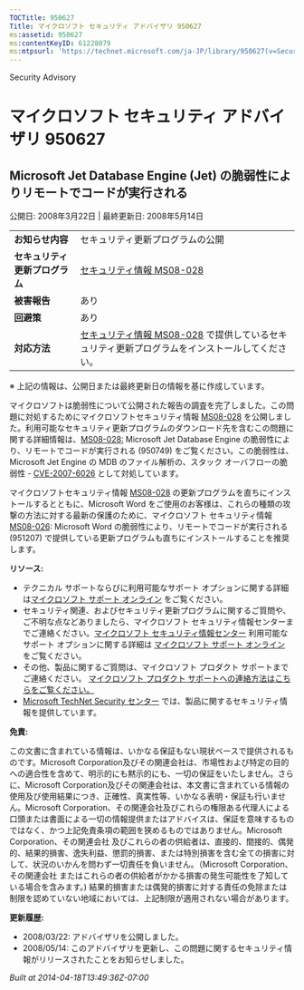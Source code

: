```yaml
---
TOCTitle: 950627
Title: マイクロソフト セキュリティ アドバイザリ 950627
ms:assetid: 950627
ms:contentKeyID: 61228079
ms:mtpsurl: 'https://technet.microsoft.com/ja-JP/library/950627(v=Security.10)'
---
```


Security Advisory

マイクロソフト セキュリティ アドバイザリ 950627
===============================================

Microsoft Jet Database Engine (Jet) の脆弱性によりリモートでコードが実行される
------------------------------------------------------------------------------

公開日: 2008年3月22日 | 最終更新日: 2008年5月14日

|                                |                                                                                                                                                           |
|--------------------------------|-----------------------------------------------------------------------------------------------------------------------------------------------------------|
| **お知らせ内容**               | セキュリティ更新プログラムの公開                                                                                                                          |
| **セキュリティ更新プログラム** | [セキュリティ情報 MS08-028](https://technet.microsoft.com/security/bulletin/ms08-028)                                                                      |
| **被害報告**                   | あり                                                                                                                                                      |
| **回避策**                     | あり                                                                                                                                                      |
| **対応方法**                   | [セキュリティ情報 MS08-028](https://technet.microsoft.com/security/bulletin/ms08-028) で提供しているセキュリティ更新プログラムをインストールしてください。 |

※ 上記の情報は、公開日または最終更新日の情報を基に作成しています。

マイクロソフトは脆弱性について公開された報告の調査を完了しました。この問題に対処するためにマイクロソフトセキュリティ情報 [MS08-028](https://technet.microsoft.com/security/bulletin/ms08-028) を公開しました。利用可能なセキュリティ更新プログラムのダウンロード先を含むこの問題に関する詳細情報は、[MS08-028:](https://technet.microsoft.com/security/bulletin/ms08-028) Microsoft Jet Database Engine の脆弱性により、リモートでコードが実行される (950749) をご覧ください。この脆弱性は、Microsoft Jet Engine の MDB のファイル解析の、スタック オーバフローの脆弱性 - [CVE-2007-6026](https://cve.mitre.org/cgi-bin/cvename.cgi?name=cve-2007-6026) として対処しています。

マイクロソフトセキュリティ情報 [MS08-028](https://technet.microsoft.com/security/bulletin/ms08-028) の更新プログラムを直ちにインストールするとともに、Microsoft Word をご使用のお客様は、これらの種類の攻撃の方法に対する最新の保護のために、マイクロソフト セキュリティ情報 [MS08-026](https://technet.microsoft.com/security/bulletin/ms08-026): Microsoft Word の脆弱性により、リモートでコードが実行される (951207) で提供している更新プログラムも直ちにインストールすることを推奨します。

**リソース:**

-   テクニカル サポートならびに利用可能なサポート オプションに関する詳細は[マイクロソフト サポート オンライン](https://support.microsoft.com/) をご覧ください。
-   セキュリティ関連、およびセキュリティ更新プログラムに関するご質問や、ご不明な点などありましたら、マイクロソフト セキュリティ情報センターまでご連絡ください。[マイクロソフト セキュリティ情報センター](https://www.microsoft.com/japan/security/sicinfo.mspx) 利用可能なサポート オプションに関する詳細は [マイクロソフト サポート オンライン](https://support.microsoft.com/) をご覧ください。
-   その他、製品に関するご質問は、マイクロソフト プロダクト サポートまでご連絡ください。 [マイクロソフト プロダクト サポートへの連絡方法はこちらをご覧ください。](https://support.microsoft.com/select/?target=assistance)
-   [Microsoft TechNet Security センター](https://technet.microsoft.com/ja-jp/security/default.aspx) では、製品に関するセキュリティ情報を提供しています。

**免責:**

この文書に含まれている情報は、いかなる保証もない現状ベースで提供されるものです。Microsoft Corporation及びその関連会社は、市場性および特定の目的への適合性を含めて、明示的にも黙示的にも、一切の保証をいたしません。さらに、Microsoft Corporation及びその関連会社は、本文書に含まれている情報の使用及び使用結果につき、正確性、真実性等、いかなる表明・保証も行いません。Microsoft Corporation、その関連会社及びこれらの権限ある代理人による口頭または書面による一切の情報提供またはアドバイスは、保証を意味するものではなく、かつ上記免責条項の範囲を狭めるものではありません。Microsoft Corporation、その関連会社 及びこれらの者の供給者は、直接的、間接的、偶発的、結果的損害、逸失利益、懲罰的損害、または特別損害を含む全ての損害に対して、状況のいかんを問わず一切責任を負いません。（Microsoft Corporation、その関連会社 またはこれらの者の供給者がかかる損害の発生可能性を了知している場合を含みます。) 結果的損害または偶発的損害に対する責任の免除または制限を認めていない地域においては、上記制限が適用されない場合があります。

**更新履歴:**

-   2008/03/22: アドバイザリを公開しました。
-   2008/05/14: このアドバイザリを更新し、この問題に関するセキュリティ情報がリリースされたことをお知らせしました。

*Built at 2014-04-18T13:49:36Z-07:00*
